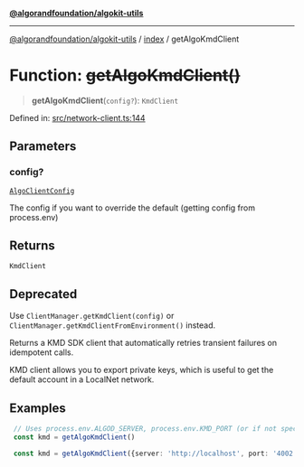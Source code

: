 [**@algorandfoundation/algokit-utils**](../../README.md)

***

[@algorandfoundation/algokit-utils](../../README.md) / [index](../README.md) / getAlgoKmdClient

# Function: ~~getAlgoKmdClient()~~

> **getAlgoKmdClient**(`config?`): `KmdClient`

Defined in: [src/network-client.ts:144](https://github.com/algorandfoundation/algokit-utils-ts/blob/main/src/network-client.ts#L144)

## Parameters

### config?

[`AlgoClientConfig`](../../types/network-client/interfaces/AlgoClientConfig.md)

The config if you want to override the default (getting config from process.env)

## Returns

`KmdClient`

## Deprecated

Use `ClientManager.getKmdClient(config)` or `ClientManager.getKmdClientFromEnvironment()` instead.

Returns a KMD SDK client that automatically retries transient failures on idempotent calls.

KMD client allows you to export private keys, which is useful to get the default account in a LocalNet network.

## Examples

```typescript
 // Uses process.env.ALGOD_SERVER, process.env.KMD_PORT (or if not specified: port 4002) and process.env.ALGOD_TOKEN
 const kmd = getAlgoKmdClient()
 ```

```typescript
 const kmd = getAlgoKmdClient({server: 'http://localhost', port: '4002', token: 'aaaaaaaaaaaaaaaaaaaaaaaaaaaaaaaaaaaaaaaaaaaaaaaaaaaaaaaaaaaaaaaa'})
```
